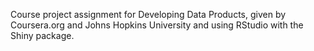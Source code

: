 Course project assignment for Developing Data Products, given by Coursera.org and Johns Hopkins University and using RStudio with the Shiny package.